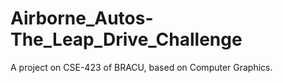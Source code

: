 # Airborne_Autos-The_Leap_Drive_Challenge
A project on CSE-423 of BRACU, based on Computer Graphics.
